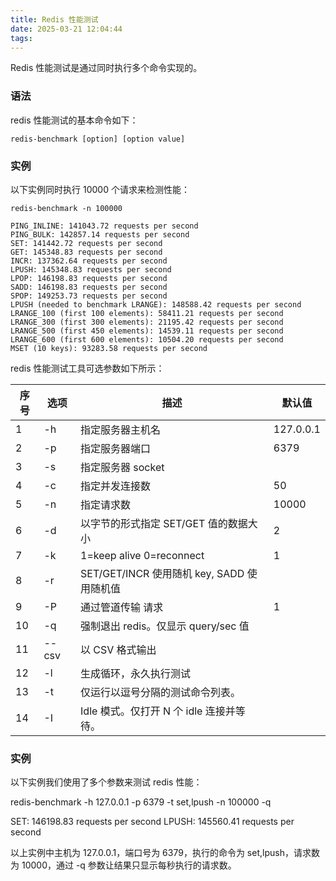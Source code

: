 ```yaml
---
title: Redis 性能测试
date: 2025-03-21 12:04:44
tags:
---
```

Redis 性能测试是通过同时执行多个命令实现的。

### 语法
redis 性能测试的基本命令如下：

```text
redis-benchmark [option] [option value]
```

### 实例
以下实例同时执行 10000 个请求来检测性能：   
```text
redis-benchmark -n 100000
 
PING_INLINE: 141043.72 requests per second
PING_BULK: 142857.14 requests per second
SET: 141442.72 requests per second
GET: 145348.83 requests per second
INCR: 137362.64 requests per second
LPUSH: 145348.83 requests per second
LPOP: 146198.83 requests per second
SADD: 146198.83 requests per second
SPOP: 149253.73 requests per second
LPUSH (needed to benchmark LRANGE): 148588.42 requests per second
LRANGE_100 (first 100 elements): 58411.21 requests per second
LRANGE_300 (first 300 elements): 21195.42 requests per second
LRANGE_500 (first 450 elements): 14539.11 requests per second
LRANGE_600 (first 600 elements): 10504.20 requests per second
MSET (10 keys): 93283.58 requests per second
```

redis 性能测试工具可选参数如下所示：

|序号|	选项|	描述| 	默认值  |
|----|----|----|-------|
|1	|-h	|       指定服务器主机名	|127.0.0.1|
|2	|-p	|       指定服务器端口	|6379|
|3	|-s	|       指定服务器 socket|	|
|4	|-c	|       指定并发连接数	|50|
|5	|-n	|       指定请求数	|10000|
|6	|-d	|       以字节的形式指定 SET/GET 值的数据大小	|2|
|7	|-k	|       1=keep alive 0=reconnect	|1|
|8	|-r	|       SET/GET/INCR 使用随机 key, SADD 使用随机值	|
|9	|-P	|       通过管道传输 <numreq> 请求	|1
|10|	-q|	    强制退出 redis。仅显示 query/sec 值	|
|11|	--csv|	以 CSV 格式输出	|
|12|	-l|	    生成循环，永久执行测试|	
|13|	-t|	    仅运行以逗号分隔的测试命令列表。|	
|14|	-I|	    Idle 模式。仅打开 N 个 idle 连接并等待。|	

### 实例
以下实例我们使用了多个参数来测试 redis 性能：

redis-benchmark -h 127.0.0.1 -p 6379 -t set,lpush -n 100000 -q
 
SET: 146198.83 requests per second
LPUSH: 145560.41 requests per second

以上实例中主机为 127.0.0.1，端口号为 6379，执行的命令为 set,lpush，请求数为 10000，通过 -q 参数让结果只显示每秒执行的请求数。
